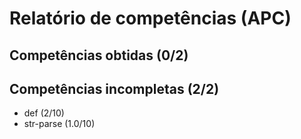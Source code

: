 # Relatório de competências (APC)

## Competências obtidas (0/2)


## Competências incompletas (2/2)

* def (2/10)
* str-parse (1.0/10)